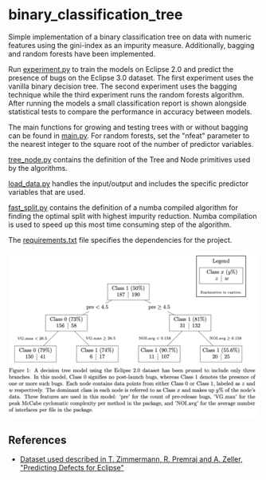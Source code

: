 # binary_classification_tree
Simple implementation of a binary classification tree on data with numeric features using the gini-index as an impurity measure. Additionally, bagging and random forests have been implemented.

Run [experiment.py](experiment.py) to train the models on Eclipse 2.0 and predict the presence of bugs on the Eclipse 3.0 dataset. The first experiment uses the vanilla binary decision tree. The second experiment uses the bagging technique while the third experiment runs the random forests algorithm. After running the models a small classification report is shown alongside statistical tests to compare the performance in accuracy between models.

The main functions for growing and testing trees with or without bagging can be found in [main.py](main.py). For random forests, set the "nfeat" parameter to the nearest integer to the square root of the number of predictor variables.

[tree_node.py](tree_node.py) contains the definition of the Tree and Node primitives used by the algorithms. 

[load_data.py](load_data.py) handles the input/output and includes the specific predictor variables that are used.

[fast_split.py](fast_split.py) contains the definition of a numba compiled algorithm for finding the optimal split with highest impurity reduction. Numba compilation is used to speed up this most time consuming step of the algorithm. 

The [requirements.txt](requirements.txt) file specifies the dependencies for the project.
<div align="center">
  <img src="pruned_tree.png" alt="pruned subtree showing first three splits" width="600">
</div>

## References
- [Dataset used described in T. Zimmermann, R. Premraj and A. Zeller, "Predicting Defects for Eclipse"](https://www.researchgate.net/publication/4261889_Predicting_Defects_for_Eclipse/link/0912f508e35bb6451c000000/download)
